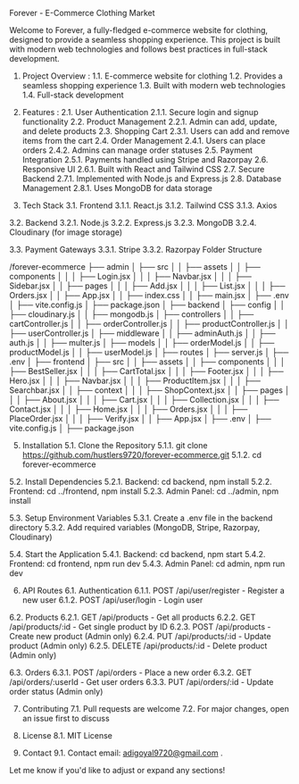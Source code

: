Forever - E-Commerce Clothing Market

Welcome to Forever, a fully-fledged e-commerce website for clothing, designed to provide a seamless shopping experience. This project is built with modern web technologies and follows best practices in full-stack development.

1. Project Overview :
1.1. E-commerce website for clothing
1.2. Provides a seamless shopping experience
1.3. Built with modern web technologies
1.4. Full-stack development
   
2. Features :
2.1. User Authentication
2.1.1. Secure login and signup functionality
2.2. Product Management
2.2.1. Admin can add, update, and delete products
2.3. Shopping Cart
2.3.1. Users can add and remove items from the cart
2.4. Order Management
2.4.1. Users can place orders
2.4.2. Admins can manage order statuses
2.5. Payment Integration
2.5.1. Payments handled using Stripe and Razorpay
2.6. Responsive UI
2.6.1. Built with React and Tailwind CSS
2.7. Secure Backend
2.7.1. Implemented with Node.js and Express.js
2.8. Database Management
2.8.1. Uses MongoDB for data storage



3. Tech Stack
3.1. Frontend
3.1.1. React.js
3.1.2. Tailwind CSS
3.1.3. Axios

3.2. Backend
3.2.1. Node.js
3.2.2. Express.js
3.2.3. MongoDB
3.2.4. Cloudinary (for image storage)

3.3. Payment Gateways
3.3.1. Stripe
3.3.2. Razorpay
Folder Structure

/forever-ecommerce
├── admin
│   ├── src
│   │   ├── assets
│   │   ├── components
│   │   │   ├── Login.jsx
│   │   │   ├── Navbar.jsx
│   │   │   ├── Sidebar.jsx
│   │   ├── pages
│   │   │   ├── Add.jsx
│   │   │   ├── List.jsx
│   │   │   ├── Orders.jsx
│   │   ├── App.jsx
│   │   ├── index.css
│   │   ├── main.jsx
│   ├── .env
│   ├── vite.config.js
│   ├── package.json
│
├── backend
│   ├── config
│   │   ├── cloudinary.js
│   │   ├── mongodb.js
│   ├── controllers
│   │   ├── cartController.js
│   │   ├── orderController.js
│   │   ├── productController.js
│   │   ├── userController.js
│   ├── middleware
│   │   ├── adminAuth.js
│   │   ├── auth.js
│   │   ├── multer.js
│   ├── models
│   │   ├── orderModel.js
│   │   ├── productModel.js
│   │   ├── userModel.js
│   ├── routes
│   ├── server.js
│   ├── .env
│
├── frontend
│   ├── src
│   │   ├── assets
│   │   ├── components
│   │   │   ├── BestSeller.jsx
│   │   │   ├── CartTotal.jsx
│   │   │   ├── Footer.jsx
│   │   │   ├── Hero.jsx
│   │   │   ├── Navbar.jsx
│   │   │   ├── ProductItem.jsx
│   │   │   ├── Searchbar.jsx
│   │   ├── context
│   │   │   ├── ShopContext.jsx
│   │   ├── pages
│   │   │   ├── About.jsx
│   │   │   ├── Cart.jsx
│   │   │   ├── Collection.jsx
│   │   │   ├── Contact.jsx
│   │   │   ├── Home.jsx
│   │   │   ├── Orders.jsx
│   │   │   ├── PlaceOrder.jsx
│   │   │   ├── Verify.jsx
│   │   ├── App.jsx
│   ├── .env
│   ├── vite.config.js
│   ├── package.json

5. Installation
5.1. Clone the Repository
5.1.1. git clone https://github.com/hustlers9720/forever-ecommerce.git
5.1.2. cd forever-ecommerce

5.2. Install Dependencies
5.2.1. Backend: cd backend, npm install
5.2.2. Frontend: cd ../frontend, npm install
5.2.3. Admin Panel: cd ../admin, npm install

5.3. Setup Environment Variables
5.3.1. Create a .env file in the backend directory
5.3.2. Add required variables (MongoDB, Stripe, Razorpay, Cloudinary)

5.4. Start the Application
5.4.1. Backend: cd backend, npm start
5.4.2. Frontend: cd frontend, npm run dev
5.4.3. Admin Panel: cd admin, npm run dev

6. API Routes
6.1. Authentication
6.1.1. POST /api/user/register - Register a new user
6.1.2. POST /api/user/login - Login user

6.2. Products
6.2.1. GET /api/products - Get all products
6.2.2. GET /api/products/:id - Get single product by ID
6.2.3. POST /api/products - Create new product (Admin only)
6.2.4. PUT /api/products/:id - Update product (Admin only)
6.2.5. DELETE /api/products/:id - Delete product (Admin only)

6.3. Orders
6.3.1. POST /api/orders - Place a new order
6.3.2. GET /api/orders/:userId - Get user orders
6.3.3. PUT /api/orders/:id - Update order status (Admin only)

7. Contributing
7.1. Pull requests are welcome
7.2. For major changes, open an issue first to discuss

8. License
8.1. MIT License

9. Contact
9.1. Contact email: adigoyal9720@gmail.com .

Let me know if you'd like to adjust or expand any sections!







